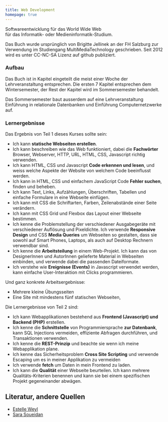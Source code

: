 ```yaml
---
title: Web Development
homepage: true
---
```


Softwareentwicklung für das World Wide Web<br>
für das Informatik- oder Medieninformatik-Studium.

Das Buch wurde ursprünglich von Brigitte Jellinek an der FH Salzburg
zur Verwendung im Studiengang MultiMediaTechnology geschrieben. Seit
2012 wird es unter CC-NC-SA Lizenz auf github publiziert.

### Aufbau

Das Buch ist in Kapitel eingeteilt die meist einer Woche der Lehrveranstaltung
entsprechen. Die ersten 7 Kapitel entsprechen dem Wintersemester, der Rest
der Kapitel wird im Sommersemester behandelt.

Das Sommersemester baut ausserdem auf eine Lehrveranstaltung Einführung in relationale Datenbanken
und Einführung Computernetzwerke auf.

### Lernergebnisse

Das Ergebnis von Teil 1 dieses Kurses sollte sein:

- Ich kann **statische Webseiten erstellen**.
- Ich kann beschreiben wie das Web funktioniert, dabei die **Fachwörter** Browser, Webserver, HTTP, URL, HTML, CSS, Javascript richtig verwenden.
- Ich kann HTML, CSS und Javascript **Code erkennen und lesen**, und weiss welche Aspekte der Website von welchem Code beeinflusst werden.
- Ich kann in HTML, CSS und einfachem JavaScript Code **Fehler suchen**, finden und beheben.
- Ich kann Text, Links, Aufzählungen, Überschriften, Tabellen und einfache Formulare in eine Webseite einfügen.
- Ich kann mit CSS die Schriftarten, Farben, Zeilenabstände einer Seite verändern.
- Ich kann mit CSS Grid und Flexbox das Layout einer Webseite bestimmen.
- Ich kenne die Problemstellung der verschiedener Ausgabegeräte mit verschiedener Auflösung und Pixeldichte. Ich verwende **Responsive Design** und CSS **Media Queries** um Webseiten so gestalten, dass sie sowohl auf Smart Phones, Laptops, als auch auf Desktop Rechnern verwendbar sind.
- Ich kenne die **Arbeitsteilung** in einem Web-Projekt. Ich kann das von DesignerInnen und AutorInnen gelieferte Material in Webseiten einbinden, und verwende dabei die passenden Dateiformate.
- Ich verstehe wie **Ereignisse (Events)** in Javascript verwendet werden, kann einfache User-Interaktion mit Clicks programmieren.

Und ganz konkrete Arbeitsergebnisse:

- Mehrere kleine Übungsseiten
- Eine Site mit mindestens fünf statischen Webseiten,

Die Lernergebnisse von Teil 2 sind:

- Ich kann Webapplikationen bestehend aus **Frontend (Javascript) und Backend (PHP)** erstellen.
- Ich kenne die **Schnittstelle** von Programmiersprache **zur Datenbank**, kann SQL Injections vermeiden, effiziente Abfragen durchführen, und Transaktionen verwenden.
- Ich kenne die **REST-Prinzip** und beachte sie wenn ich meine Webapplikation plane.
- Ich kenne das Sicherheitsproblem **Cross Site Scripting** und verwende Escaping um es in meiner Applikation zu vermeiden
- Ich verwende **fetch** um Daten in mein Frontend zu laden.
- Ich kann die **Qualität** einer Webseite beurteilen. Ich kann mehrere Qualitäts-Kriterien benennen und kann sie bei einem spezifischen Projekt gegeneinander abwägen.

## Literatur, andere Quellen

- [Estelle Weyl](http://estelle.github.io/)
- [Sara Soueidan](https://www.sarasoueidan.com/blog/)
